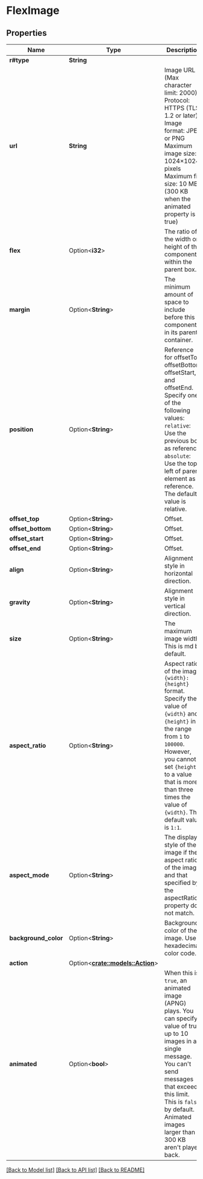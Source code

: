 # FlexImage

## Properties

Name | Type | Description | Notes
------------ | ------------- | ------------- | -------------
**r#type** | **String** |  | 
**url** | **String** | Image URL (Max character limit: 2000) Protocol: HTTPS (TLS 1.2 or later) Image format: JPEG or PNG Maximum image size: 1024×1024 pixels Maximum file size: 10 MB (300 KB when the animated property is true)  | 
**flex** | Option<**i32**> | The ratio of the width or height of this component within the parent box. | [optional]
**margin** | Option<**String**> | The minimum amount of space to include before this component in its parent container.  | [optional]
**position** | Option<**String**> | Reference for offsetTop, offsetBottom, offsetStart, and offsetEnd. Specify one of the following values:  `relative`: Use the previous box as reference. `absolute`: Use the top left of parent element as reference. The default value is relative.  | [optional]
**offset_top** | Option<**String**> | Offset. | [optional]
**offset_bottom** | Option<**String**> | Offset. | [optional]
**offset_start** | Option<**String**> | Offset. | [optional]
**offset_end** | Option<**String**> | Offset. | [optional]
**align** | Option<**String**> | Alignment style in horizontal direction.  | [optional]
**gravity** | Option<**String**> | Alignment style in vertical direction. | [optional]
**size** | Option<**String**> | The maximum image width. This is md by default.  | [optional][default to md]
**aspect_ratio** | Option<**String**> | Aspect ratio of the image. `{width}:{height}` format. Specify the value of `{width}` and `{height}` in the range from `1` to `100000`. However, you cannot set `{height}` to a value that is more than three times the value of `{width}`. The default value is `1:1`.  | [optional]
**aspect_mode** | Option<**String**> | The display style of the image if the aspect ratio of the image and that specified by the aspectRatio property do not match.  | [optional]
**background_color** | Option<**String**> | Background color of the image. Use a hexadecimal color code. | [optional]
**action** | Option<[**crate::models::Action**](Action.md)> |  | [optional]
**animated** | Option<**bool**> | When this is `true`, an animated image (APNG) plays. You can specify a value of true up to 10 images in a single message. You can't send messages that exceed this limit. This is `false` by default. Animated images larger than 300 KB aren't played back.  | [optional][default to false]

[[Back to Model list]](../README.md#documentation-for-models) [[Back to API list]](../README.md#documentation-for-api-endpoints) [[Back to README]](../README.md)


